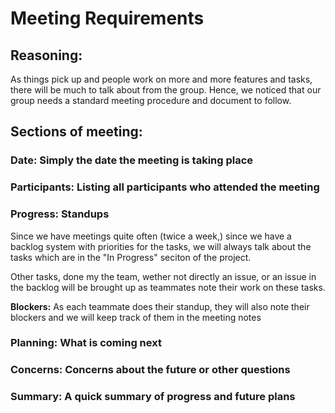 # Meeting Requirements

## Reasoning:

As things pick up and people work on more and more features and tasks, there will be much to talk about from the group.
Hence, we noticed that our group needs a standard meeting procedure and document to follow.

## Sections of meeting:

### Date: Simply the date the meeting is taking place

### Participants: Listing all participants who attended the meeting

### Progress: Standups

Since we have meetings quite often (twice a week,) since we have a backlog system with priorities for the tasks,
we will always talk about the tasks which are in the "In Progress" seciton of the project.

Other tasks, done my the team, wether not directly an issue, or an issue in the backlog will be brought up as teammates
note their work on these tasks.

**Blockers:** As each teammate does their standup, they will also note their blockers and we will keep track of them in
the meeting notes

### Planning: What is coming next

### Concerns: Concerns about the future or other questions

### Summary: A quick summary of progress and future plans
